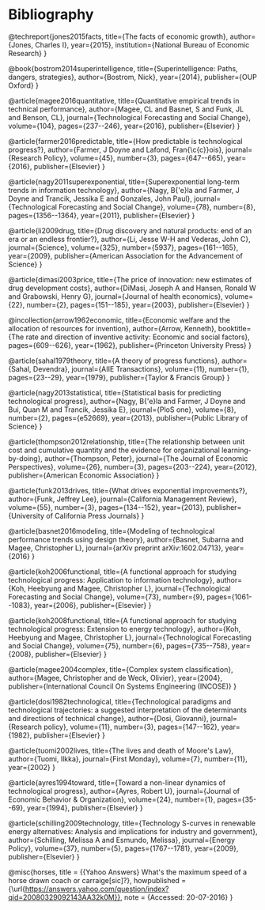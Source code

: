 # Bibliography

@techreport{jones2015facts,
  title={The facts of economic growth},
  author={Jones, Charles I},
  year={2015},
  institution={National Bureau of Economic Research}
}

@book{bostrom2014superintelligence,
  title={Superintelligence: Paths, dangers, strategies},
  author={Bostrom, Nick},
  year={2014},
  publisher={OUP Oxford}
}

@article{magee2016quantitative,
  title={Quantitative empirical trends in technical performance},
  author={Magee, CL and Basnet, S and Funk, JL and Benson, CL},
  journal={Technological Forecasting and Social Change},
  volume={104},
  pages={237--246},
  year={2016},
  publisher={Elsevier}
}

@article{farmer2016predictable,
  title={How predictable is technological progress?},
  author={Farmer, J Doyne and Lafond, Fran{\c{c}}ois},
  journal={Research Policy},
  volume={45},
  number={3},
  pages={647--665},
  year={2016},
  publisher={Elsevier}
}

@article{nagy2011superexponential,
  title={Superexponential long-term trends in information technology},
  author={Nagy, B{\'e}la and Farmer, J Doyne and Trancik, Jessika E and Gonzales, John Paul},
  journal={Technological Forecasting and Social Change},
  volume={78},
  number={8},
  pages={1356--1364},
  year={2011},
  publisher={Elsevier}
}

@article{li2009drug,
  title={Drug discovery and natural products: end of an era or an endless frontier?},
  author={Li, Jesse W-H and Vederas, John C},
  journal={Science},
  volume={325},
  number={5937},
  pages={161--165},
  year={2009},
  publisher={American Association for the Advancement of Science}
}

@article{dimasi2003price,
  title={The price of innovation: new estimates of drug development costs},
  author={DiMasi, Joseph A and Hansen, Ronald W and Grabowski, Henry G},
  journal={Journal of health economics},
  volume={22},
  number={2},
  pages={151--185},
  year={2003},
  publisher={Elsevier}
}

@incollection{arrow1962economic,
  title={Economic welfare and the allocation of resources for invention},
  author={Arrow, Kenneth},
  booktitle={The rate and direction of inventive activity: Economic and social factors},
  pages={609--626},
  year={1962},
  publisher={Princeton University Press}
}

@article{sahal1979theory,
  title={A theory of progress functions},
  author={Sahal, Devendra},
  journal={AIIE Transactions},
  volume={11},
  number={1},
  pages={23--29},
  year={1979},
  publisher={Taylor \& Francis Group}
}

@article{nagy2013statistical,
  title={Statistical basis for predicting technological progress},
  author={Nagy, B{\'e}la and Farmer, J Doyne and Bui, Quan M and Trancik, Jessika E},
  journal={PloS one},
  volume={8},
  number={2},
  pages={e52669},
  year={2013},
  publisher={Public Library of Science}
}

@article{thompson2012relationship,
  title={The relationship between unit cost and cumulative quantity and the evidence for organizational learning-by-doing},
  author={Thompson, Peter},
  journal={The Journal of Economic Perspectives},
  volume={26},
  number={3},
  pages={203--224},
  year={2012},
  publisher={American Economic Association}
}

@article{funk2013drives,
  title={What drives exponential improvements?},
  author={Funk, Jeffrey Lee},
  journal={California Management Review},
  volume={55},
  number={3},
  pages={134--152},
  year={2013},
  publisher={University of California Press Journals}
}

@article{basnet2016modeling,
  title={Modeling of technological performance trends using design theory},
  author={Basnet, Subarna and Magee, Christopher L},
  journal={arXiv preprint arXiv:1602.04713},
  year={2016}
}

@article{koh2006functional,
  title={A functional approach for studying technological progress: Application to information technology},
  author={Koh, Heebyung and Magee, Christopher L},
  journal={Technological Forecasting and Social Change},
  volume={73},
  number={9},
  pages={1061--1083},
  year={2006},
  publisher={Elsevier}
}

@article{koh2008functional,
  title={A functional approach for studying technological progress: Extension to energy technology},
  author={Koh, Heebyung and Magee, Christopher L},
  journal={Technological Forecasting and Social Change},
  volume={75},
  number={6},
  pages={735--758},
  year={2008},
  publisher={Elsevier}
}

@article{magee2004complex,
  title={Complex system classification},
  author={Magee, Christopher and de Weck, Olivier},
  year={2004},
  publisher={International Council On Systems Engineering (INCOSE)}
}

@article{dosi1982technological,
  title={Technological paradigms and technological trajectories: a suggested interpretation of the determinants and directions of technical change},
  author={Dosi, Giovanni},
  journal={Research policy},
  volume={11},
  number={3},
  pages={147--162},
  year={1982},
  publisher={Elsevier}
}

@article{tuomi2002lives,
  title={The lives and death of Moore's Law},
  author={Tuomi, Ilkka},
  journal={First Monday},
  volume={7},
  number={11},
  year={2002}
}

@article{ayres1994toward,
  title={Toward a non-linear dynamics of technological progress},
  author={Ayres, Robert U},
  journal={Journal of Economic Behavior \& Organization},
  volume={24},
  number={1},
  pages={35--69},
  year={1994},
  publisher={Elsevier}
}

@article{schilling2009technology,
  title={Technology S-curves in renewable energy alternatives: Analysis and implications for industry and government},
  author={Schilling, Melissa A and Esmundo, Melissa},
  journal={Energy Policy},
  volume={37},
  number={5},
  pages={1767--1781},
  year={2009},
  publisher={Elsevier}
}

@misc{horses,
  title = {{Yahoo Answers} What's the maximum speed of a horse drawn coach or carraige[sic]?},
  howpublished = {\url{https://answers.yahoo.com/question/index?qid=20080329092143AA32k0M}},
  note = {Accessed: 20-07-2016}
}
